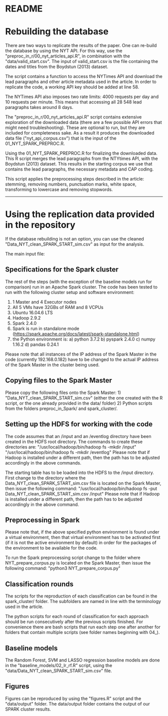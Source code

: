 # README
# Rebuilding the database

There are two ways to replicate the results of the paper. One can re-build the database by using the NYT API. For this way, use the "preproc_in_r/00_nyt_articles_api.R", in combination with the "data/valid_start.csv". The input of valid_start.csv is the file containing the dates and titles from the Boydstun (2013) dataset. 

The script contains a function to access the NYTimes API and download the lead paragraphs and other article metadata used in the article. In order to replicate the code, a working API key should be added at line 58.

The NYTimes API also imposes two rate limits: 4000 requests per day and 10 requests per minute. This means that accessing all 28 548 lead paragraphs takes around 8 days.

The "preproc_in_r/00_nyt_articles_api.R" script contains extensive exploration of the downloaded data (there are a few possible API errors that might need troubleshooting). These are optional to run, but they are included for completeness sake. As a result it produces the downloaded data file ("nyt_api_corpus.csv") that is the input of the 01_NYT_SPARK_PREPROC.R. 

Using the 01_NYT_SPARK_PREPROC.R for finalizing the downloaded data. This R script merges the lead paragraphs from the NTYtimes API, with the Boydstun (2013) dataset. This results in the starting corpus we use that contains the lead paragraphs, the necessary metadata and CAP coding.

This script applies the preprocessing steps described in the article: stemming, removing numbers, punctuation marks, white space, transforming to lowercase and removing stopwords.



--------------------------------------------------------------------------------

# Using the replication data provided in the repository

If the database rebuilding is not an option, you can use the cleaned "Data_NYT_clean_SPARK_START_sim.csv" as input for the analysis.

The main input file: 

## Specifications for the Spark cluster

The rest of the steps (with the exception of the baseline models run for comparison) run in an Apache Spark cluster. The code has been tested to run with the following cluster setup and software environment:
1) 1 Master and 4 Executor nodes
2) All 5 VMs have 32GBs of RAM and 8 VCPUs
3) Ubuntu 16.04.6 LTS
4) Hadoop 2.9.2
5) Spark 2.4.0
6) Spark is run in standalone mode (https://spark.apache.org/docs/latest/spark-standalone.html)
7) the Python environment is:
	a) python 3.7.2
	b) pyspark 2.4.0
	c) numpy 1.16.2
	d) pandas 0.24.1

Please note that all instances of the IP address of the Spark Master in the code (currently 192.168.0.182) have to be changed to the actual IP address of the Spark Master in the cluster being used.


## Copying files to the Spark Master

Please copy the following files onto the Spark Master:
	1) "Data_NYT_clean_SPARK_START_sim.csv" (either the one created with the R script, or the one already provided in the data/ folder)
	2) Python scripts from the folders preproc_in_Spark/ and spark_cluster/.


## Setting up the HDFS for working with the code

The code assumes that an /input and an /eventlog directory have been created in the HDFS root directory.
The commands to create these directories are:
    "/usr/local/hadoop/bin/hadoop fs -mkdir /input"
    "/usr/local/hadoop/bin/hadoop fs -mkdir /eventlog"
Please note that if Hadoop is installed under a different path, then the path has to be adjusted accordingly in the above commands.

The starting table has to be loaded into the HDFS to the /input directory. First change to the directory where the Data_NYT_clean_SPARK_START_sim.csv file is located on the Spark Master, then issue the following command:
    "/usr/local/hadoop/bin/hadoop fs -put Data_NYT_clean_SPARK_START_sim.csv /input"
Please note that if Hadoop is installed under a different path, then the path has to be adjusted accordingly in the above command.


## Preprocessing in Spark


Please note that, if the above specified python environment is found under a virtual environment, then that virtual environment has to be activated first (if it is not the active environment by default) in order for the packages of the environment to be available for the code.

To run the Spark preprocessing script change to the folder where NYT_prepare_corpus.py is located on the Spark Master, then issue the following command:
"python3 NYT_prepare_corpus.py"



## Classification rounds

The scripts for the reproduction of each classification can be found in the spark_cluster/ folder. The subfolders are named in line with the terminology used in the article.

The python scripts for each round of classification for each approach should be run consecutively after the previous scripts finished. For convenience there are bash scripts that run each step one after another for folders that contain multiple scripts (see folder names beginning with 04_).

## Baseline models

The Random Forest, SVM and LASSO regression baseline models are done in the "baseline_models/02_lr_rf.R" script, using the "data/Data_NYT_clean_SPARK_START_sim.csv" file.

## Figures

Figures can be reproduced by using the "figures.R" script and the "data/output" folder. The data/output folder contains the output of our SPARK cluster results.

